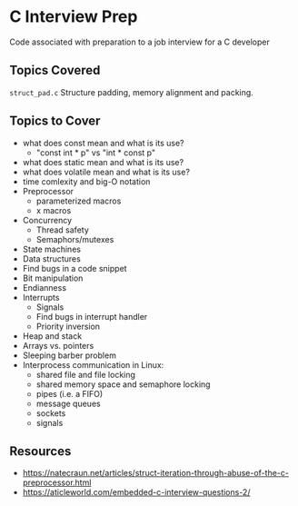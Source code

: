 # C Interview Prep
Code associated with preparation to a job interview for a C developer

## Topics Covered

```struct_pad.c``` Structure padding, memory alignment and packing.

## Topics to Cover

- what does const mean and what is its use?
  - "const int * p" vs "int * const p"
- what does static mean and what is its use?
- what does volatile mean and what is its use?
- time comlexity and big-O notation
- Preprocessor
  - parameterized macros
  - x macros
- Concurrency
  - Thread safety
  - Semaphors/mutexes
- State machines
- Data structures
- Find bugs in a code snippet
- Bit manipulation
- Endianness
- Interrupts
  - Signals
  - Find bugs in interrupt handler
  - Priority inversion
- Heap and stack
- Arrays vs. pointers
- Sleeping barber problem
- Interprocess communication in Linux:
  - shared file and file locking
  - shared memory space and semaphore locking
  - pipes (i.e. a FIFO)
  - message queues
  - sockets
  - signals
  
  

## Resources

- https://natecraun.net/articles/struct-iteration-through-abuse-of-the-c-preprocessor.html
- https://aticleworld.com/embedded-c-interview-questions-2/

